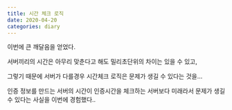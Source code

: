 ```yaml
---
title: 시간 체크 로직
date: 2020-04-20
categories: diary
---
```

이번에 큰 깨달음을 얻었다.

서버끼리의 시간은 아무리 맞춘다고 해도 밀리초단위의 차이는 있을 수 있고,

그렇기 때문에 서버가 다를경우 시간체크 로직은 문제가 생길 수 있다는 것을...

인증 정보를 만드는 서버의 시간이 인증시간을 체크하는 서버보다 미래라서 문제가 생길 수 있다는 사실을 이번에 경험했다..
